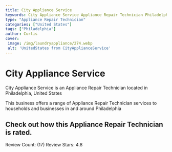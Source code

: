 ```yaml
---
title: City Appliance Service
keywords: City Appliance Service Appliance Repair Technician Philadelphia United States 
type: "Appliance Repair Technician"
categories: ["United States"]
tags: ["Philadelphia"]
author: Curtis
cover:
 image: /img/laundryappliance/274.webp
 alt: 'UnitedStates from CityApplianceService'
---
```


# City Appliance Service
City Appliance Service is an Appliance Repair Technician located in Philadelphia, United States

This business offers a range of Appliance Repair Technician services to households and businesses in and around Philadelphia

## Check out how this Appliance Repair Technician is rated.
Review Count: (17)
Review Stars: 4.8
